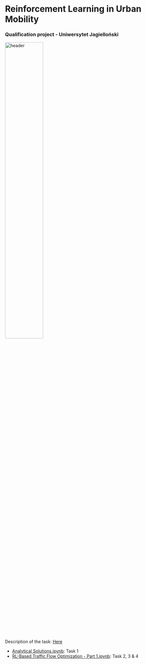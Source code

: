 # Reinforcement Learning in Urban Mobility
### Qualification project - Uniwersytet Jagielloński

<img src="https://www.ohm-advisors.com/sites/default/files/styles/1121x631/public/2020-07/Part%201_StreetDesignSafety_HEADER%402x.jpg?h=03b68ea9&itok=890zq9_x" alt="header" width="50%" height="50%"/>

Description of the task: [Here](https://gist.github.com/RafalKucharskiPK/c3bc960f047829569808ccbcffc3b8ce)

* [Analytical Solutions.ipynb](https://github.com/aonurakman/RL-Based-Mobility-Optimization/blob/main/Analytical%20Solutions.ipynb): Task 1
* [RL-Based Traffic Flow Optimization - Part 1.ipynb](https://github.com/aonurakman/RL-Based-Mobility-Optimization/blob/main/RL-Based%20Traffic%20Flow%20Optimization%20-%20Part%201.ipynb): Task 2, 3 & 4
